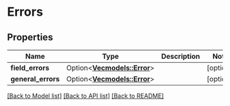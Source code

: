 # Errors

## Properties

Name | Type | Description | Notes
------------ | ------------- | ------------- | -------------
**field_errors** | Option<[**Vec<models::Error>**](Error.md)> |  | [optional]
**general_errors** | Option<[**Vec<models::Error>**](Error.md)> |  | [optional]

[[Back to Model list]](../README.md#documentation-for-models) [[Back to API list]](../README.md#documentation-for-api-endpoints) [[Back to README]](../README.md)


